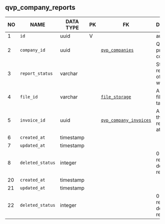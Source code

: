 qvp_company_reports
----------------------------


NO | NAME | DATA TYPE | PK | FK | DESCRIPTION  | COMMENTS          
---|------|-----------|----|----|--------------|----------
1|`id` | uuid | V |  | autogen | 
2|`company_id` | uuid |  | [`qvp_companies`](qvp_companies.md) | QVP service provider company | 
3|`report_status` | varchar |  |  | Status of the report. One of: accepted, waiting. | 
4|`file_id` | varchar |  | [`file_storage`](file_storage.md) | A reference to file_storage table. | 
5|`invoice_id` | uuid |  | [`qvp_company_invoices`](qvp_company_invoices.md) | An invoice that this report is attached to. | 
6|`created_at` | timestamp |  |  |  | 
7|`updated_at` | timestamp |  |  |  | 
8|`deleted_status` | integer |  |  | 0 - active record, 1 - deleted record. | 
20|`created_at` | timestamp |  |  |  | 
21|`updated_at` | timestamp |  |  |  | 
22|`deleted_status` | integer |  |  | 0 - active record, 1 - deleted record. | 
